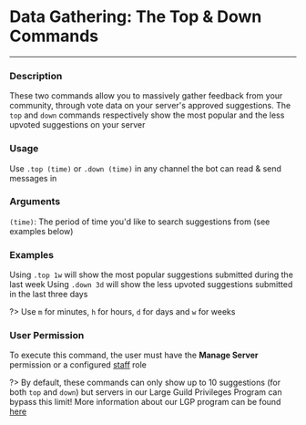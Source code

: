 # Data Gathering: The Top & Down Commands
---
### Description
These two commands allow you to massively gather feedback from your community, through vote data on your server's approved suggestions. The `top` and `down` commands respectively show the most popular and the less upvoted suggestions on your server 

### Usage
Use `.top (time)` or `.down (time)` in any channel the bot can read & send messages in

### Arguments
`(time)`: The period of time you'd like to search suggestions from (see examples below)

### Examples

Using `.top 1w` will show the most popular suggestions submitted during the last week
Using `.down 3d` will show the less upvoted suggestions submitted in the last three days

?> Use `m` for minutes, `h` for hours, `d` for days and `w` for weeks

### User Permission
To execute this command, the user must have the **Manage Server** permission or a configured [staff](/config/staffroles.md) role


?> By default, these commands can only show up to 10 suggestions (for both `top` and `down`) but servers in our Large Guild Privileges Program can bypass this limit! More information about our LGP program can be found [here](community-programs.md#-large-guild-privileges)
